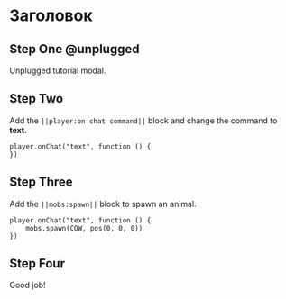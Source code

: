 # Заголовок

## Step One @unplugged

Unplugged tutorial modal.

## Step Two

Add the ``||player:on chat command||`` block and change the command to **text**.

```blocks
player.onChat("text", function () {
})
```

## Step Three

Add the ``||mobs:spawn||`` block to spawn an animal.

```blocks
player.onChat("text", function () {
    mobs.spawn(COW, pos(0, 0, 0))
})
```

## Step Four

Good job!